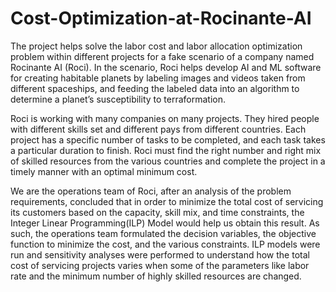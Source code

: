 # Cost-Optimization-at-Rocinante-AI
The project helps solve the labor cost and labor allocation optimization problem within different projects for a fake scenario of a company named Rocinante AI (Roci). In the scenario, Roci helps develop AI and ML software for creating habitable planets by labeling images and videos taken from different spaceships, and feeding the labeled data into an algorithm to determine a planet’s susceptibility to terraformation.

Roci is working with many companies on many projects. They hired people with different skills set and different pays from different countries.
Each project has a specific number of tasks to be completed, and each task takes a particular duration to finish. Roci must find the right number and right mix of skilled resources from the various countries and complete the project in a timely manner with an optimal minimum cost.

We are the operations team of Roci, after an analysis of the problem requirements, concluded that in order to minimize the total cost of servicing its customers based on the capacity, skill mix, and time constraints, the Integer Linear Programming(ILP) Model would help us obtain this result. As such, the operations team formulated the decision variables, the objective function to minimize the cost, and the various constraints. ILP models were run and sensitivity analyses were performed to understand how the total cost of servicing projects varies when some of the parameters like labor rate and the minimum number of highly skilled resources are changed.
